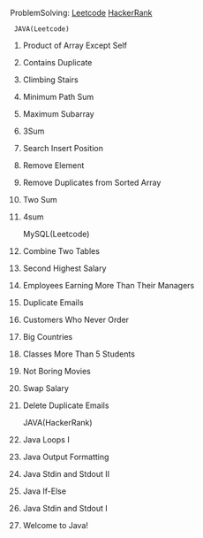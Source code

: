  ProblemSolving:
 [Leetcode](https://leetcode.com/subrun14/) 
 [HackerRank](https://www.hackerrank.com/psubrun14)


     JAVA(Leetcode)
 
1. Product of Array Except Self

2. Contains Duplicate

3. Climbing Stairs

4. Minimum Path Sum

5. Maximum Subarray

6. 3Sum

7. Search Insert Position

8. Remove Element

9. Remove Duplicates from Sorted Array

10. Two Sum

11. 4sum


     MySQL(Leetcode)

1. Combine Two Tables

2. Second Highest Salary

3. Employees Earning More Than Their Managers

4. Duplicate Emails

5. Customers Who Never Order

6. Big Countries

7. Classes More Than 5 Students

8. Not Boring Movies

9. Swap Salary

10. Delete Duplicate Emails




     JAVA(HackerRank)

1. Java Loops I

2. Java Output Formatting

3. Java Stdin and Stdout II

4. Java If-Else

5. Java Stdin and Stdout I

6. Welcome to Java!


